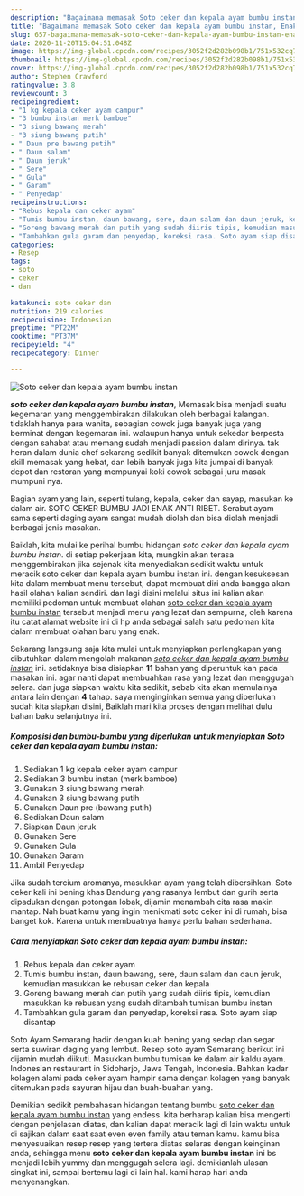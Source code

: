 ```yaml
---
description: "Bagaimana memasak Soto ceker dan kepala ayam bumbu instan, Enak"
title: "Bagaimana memasak Soto ceker dan kepala ayam bumbu instan, Enak"
slug: 657-bagaimana-memasak-soto-ceker-dan-kepala-ayam-bumbu-instan-enak
date: 2020-11-20T15:04:51.048Z
image: https://img-global.cpcdn.com/recipes/3052f2d282b098b1/751x532cq70/soto-ceker-dan-kepala-ayam-bumbu-instan-foto-resep-utama.jpg
thumbnail: https://img-global.cpcdn.com/recipes/3052f2d282b098b1/751x532cq70/soto-ceker-dan-kepala-ayam-bumbu-instan-foto-resep-utama.jpg
cover: https://img-global.cpcdn.com/recipes/3052f2d282b098b1/751x532cq70/soto-ceker-dan-kepala-ayam-bumbu-instan-foto-resep-utama.jpg
author: Stephen Crawford
ratingvalue: 3.8
reviewcount: 3
recipeingredient:
- "1 kg kepala ceker ayam campur"
- "3 bumbu instan merk bamboe"
- "3 siung bawang merah"
- "3 siung bawang putih"
- " Daun pre bawang putih"
- " Daun salam"
- " Daun jeruk"
- " Sere"
- " Gula"
- " Garam"
- " Penyedap"
recipeinstructions:
- "Rebus kepala dan ceker ayam"
- "Tumis bumbu instan, daun bawang, sere, daun salam dan daun jeruk, kemudian masukkan ke rebusan ceker dan kepala"
- "Goreng bawang merah dan putih yang sudah diiris tipis, kemudian masukkan ke rebusan yang sudah ditambah tumisan bumbu instan"
- "Tambahkan gula garam dan penyedap, koreksi rasa. Soto ayam siap disantap"
categories:
- Resep
tags:
- soto
- ceker
- dan

katakunci: soto ceker dan 
nutrition: 219 calories
recipecuisine: Indonesian
preptime: "PT22M"
cooktime: "PT37M"
recipeyield: "4"
recipecategory: Dinner

---
```



![Soto ceker dan kepala ayam bumbu instan](https://img-global.cpcdn.com/recipes/3052f2d282b098b1/751x532cq70/soto-ceker-dan-kepala-ayam-bumbu-instan-foto-resep-utama.jpg)

<b><i>soto ceker dan kepala ayam bumbu instan</i></b>, Memasak bisa menjadi suatu kegemaran yang menggembirakan dilakukan oleh berbagai kalangan. tidaklah hanya para wanita, sebagian cowok juga banyak juga yang berminat dengan kegemaran ini. walaupun hanya untuk sekedar berpesta dengan sahabat atau memang sudah menjadi passion dalam dirinya. tak heran dalam dunia chef sekarang sedikit banyak ditemukan cowok dengan skill memasak yang hebat, dan lebih banyak juga kita jumpai di banyak depot dan restoran yang mempunyai koki cowok sebagai juru masak mumpuni nya.

Bagian ayam yang lain, seperti tulang, kepala, ceker dan sayap, masukan ke dalam air. SOTO CEKER BUMBU JADI ENAK ANTI RIBET. Serabut ayam sama seperti daging ayam sangat mudah diolah dan bisa diolah menjadi berbagai jenis masakan.

Baiklah, kita mulai ke perihal bumbu hidangan <i>soto ceker dan kepala ayam bumbu instan</i>. di setiap pekerjaan kita, mungkin akan terasa menggembirakan jika sejenak kita menyediakan sedikit waktu untuk meracik soto ceker dan kepala ayam bumbu instan ini. dengan kesuksesan kita dalam membuat menu tersebut, dapat membuat diri anda bangga akan hasil olahan kalian sendiri. dan lagi disini melalui situs ini kalian akan memiliki pedoman untuk membuat olahan <u>soto ceker dan kepala ayam bumbu instan</u> tersebut menjadi menu yang lezat dan sempurna, oleh karena itu catat alamat website ini di hp anda sebagai salah satu pedoman kita dalam membuat olahan baru yang enak.


Sekarang langsung saja kita mulai untuk menyiapkan perlengkapan yang dibutuhkan dalam mengolah makanan <u><i>soto ceker dan kepala ayam bumbu instan</i></u> ini. setidaknya bisa disiapkan <b>11</b> bahan yang diperuntuk kan pada masakan ini. agar nanti dapat membuahkan rasa yang lezat dan menggugah selera. dan juga siapkan waktu kita sedikit, sebab kita akan memulainya antara lain dengan <b>4</b> tahap. saya menginginkan semua yang diperlukan sudah kita siapkan disini, Baiklah mari kita proses dengan melihat dulu bahan baku selanjutnya ini.

<!--inarticleads1-->

##### Komposisi dan bumbu-bumbu yang diperlukan untuk menyiapkan Soto ceker dan kepala ayam bumbu instan:

1. Sediakan 1 kg kepala ceker ayam campur
1. Sediakan 3 bumbu instan (merk bamboe)
1. Gunakan 3 siung bawang merah
1. Gunakan 3 siung bawang putih
1. Gunakan  Daun pre (bawang putih)
1. Sediakan  Daun salam
1. Siapkan  Daun jeruk
1. Gunakan  Sere
1. Gunakan  Gula
1. Gunakan  Garam
1. Ambil  Penyedap


Jika sudah tercium aromanya, masukkan ayam yang telah dibersihkan. Soto ceker kali ini bening khas Bandung yang rasanya lembut dan gurih serta dipadukan dengan potongan lobak, dijamin menambah cita rasa makin mantap. Nah buat kamu yang ingin menikmati soto ceker ini di rumah, bisa banget kok. Karena untuk membuatnya hanya perlu bahan sederhana. 

<!--inarticleads2-->

##### Cara menyiapkan Soto ceker dan kepala ayam bumbu instan:

1. Rebus kepala dan ceker ayam
1. Tumis bumbu instan, daun bawang, sere, daun salam dan daun jeruk, kemudian masukkan ke rebusan ceker dan kepala
1. Goreng bawang merah dan putih yang sudah diiris tipis, kemudian masukkan ke rebusan yang sudah ditambah tumisan bumbu instan
1. Tambahkan gula garam dan penyedap, koreksi rasa. Soto ayam siap disantap


Soto Ayam Semarang hadir dengan kuah bening yang sedap dan segar serta suwiran daging yang lembut. Resep soto ayam Semarang berikut ini dijamin mudah diikuti. Masukkan bumbu tumisan ke dalam air kaldu ayam. Indonesian restaurant in Sidoharjo, Jawa Tengah, Indonesia. Bahkan kadar kolagen alami pada ceker ayam hampir sama dengan kolagen yang banyak ditemukan pada sayuran hijau dan buah-buahan yang. 

Demikian sedikit pembahasan hidangan tentang bumbu <u>soto ceker dan kepala ayam bumbu instan</u> yang endess. kita berharap kalian bisa mengerti dengan penjelasan diatas, dan kalian dapat meracik lagi di lain waktu untuk di sajikan dalam saat saat even even family atau teman kamu. kamu bisa menyesuaikan resep resep yang tertera diatas selaras dengan keinginan anda, sehingga menu <b>soto ceker dan kepala ayam bumbu instan</b> ini bs menjadi lebih yummy dan menggugah selera lagi. demikianlah ulasan singkat ini, sampai bertemu lagi di lain hal. kami harap hari anda menyenangkan.
